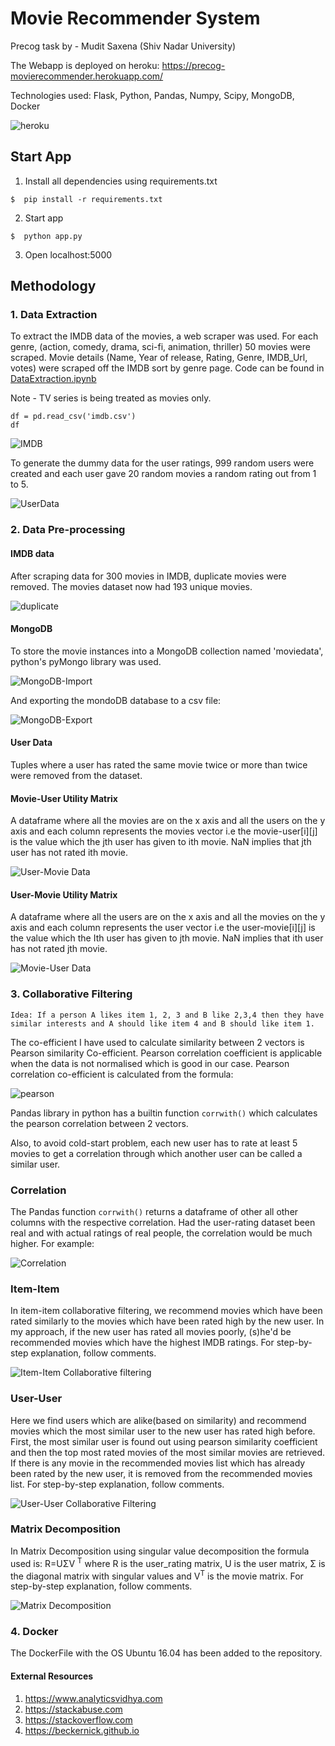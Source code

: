 # Movie Recommender System

Precog task by - Mudit Saxena (Shiv Nadar University)

The Webapp is deployed on heroku: https://precog-movierecommender.herokuapp.com/

Technologies used: Flask, Python, Pandas, Numpy, Scipy, MongoDB, Docker

![heroku](/screenshots/heroku.png?raw=true)


## Start App

1. Install all dependencies using requirements.txt

```
$  pip install -r requirements.txt
```

2. Start app

```
$  python app.py
```

3. Open localhost:5000

## Methodology

### 1. Data Extraction
To extract the IMDB data of the movies, a web scraper was used. For each genre, (action, comedy, drama, sci-fi, animation, thriller) 50 movies were scraped. Movie details (Name, Year of release, Rating, Genre, IMDB_Url, votes) were scraped off the IMDB sort by genre page. Code can be found in [DataExtraction.ipynb](/py_notebooks/DataExtraction.ipynb)

Note - TV series is being treated as movies only.

```
df = pd.read_csv('imdb.csv')
df
```

![IMDB](/screenshots/imdb.png?raw=true)

To generate the dummy data for the user ratings, 999 random users were created and each user gave 20 random movies a random rating out from 1 to 5.

![UserData](/screenshots/user_rating.png?raw=true)


### 2. Data Pre-processing

#### IMDB data
After scraping data for 300 movies in IMDB, duplicate movies were removed. The movies dataset now had 193 unique movies.

![duplicate](/screenshots/shape.png?raw=true)


#### MongoDB
To store the movie instances into a MongoDB collection named 'moviedata', python's pyMongo library was used.

![MongoDB-Import](/screenshots/mongodb_import.png?raw=true)

And exporting the mondoDB database to a csv file:

![MongoDB-Export](/screenshots/mongoDB_export.png?raw=true)

#### User Data

Tuples where a user has rated the same movie twice or more than twice were removed from the dataset.

#### Movie-User Utility Matrix

A dataframe where all the movies are on the x axis and all the users on the y axis and each column represents the movies vector i.e the movie-user[i][j] is the value which the jth user has given to ith movie. NaN implies that jth user has not rated ith movie.

![User-Movie Data](/screenshots/userUser_matrixUtlity.png?raw=true)

#### User-Movie Utility Matrix

A dataframe where all the users are on the x axis and all the movies on the y axis and each column represents the user vector
i.e the user-movie[i][j] is the value which the Ith user has given to jth movie. NaN implies that ith user has not rated  jth movie.

![Movie-User Data](/screenshots/movie_user.png?raw=true)

### 3. Collaborative Filtering

```
Idea: If a person A likes item 1, 2, 3 and B like 2,3,4 then they have similar interests and A should like item 4 and B should like item 1.
```

The co-efficient I have used to calculate similarity between 2 vectors is Pearson similarity Co-efficient. Pearson correlation coefficient is applicable when the data is not normalised which is good in our case. Pearson correlation co-efficient is calculated from the formula:

![pearson](/screenshots/pearson.png?raw=true)

Pandas library in python has a builtin function ``corrwith()`` which calculates the pearson correlation between 2 vectors.

Also, to avoid cold-start problem, each new user has to rate at least 5 movies to get a correlation through which another user can be called a similar user.

### Correlation

The Pandas function ``corrwith()`` returns a dataframe of other all other columns with the respective correlation. Had the user-rating dataset been real and with actual ratings of real people, the correlation would be much higher.
For example:

![Correlation](/screenshots/correlation.png?raw=true)

### Item-Item

In item-item collaborative filtering, we recommend movies which have been rated similarly to the movies which have been rated high by the new user.
In my approach, if the new user has rated all movies poorly, (s)he'd be recommended movies which have the highest IMDB ratings.
For step-by-step explanation, follow comments.

![Item-Item Collaborative filtering](/screenshots/itemitem.png?raw=true)

### User-User

Here we find users which are alike(based on similarity) and recommend movies which the most similar user to the new user has rated high before.
First, the most similar user is found out using pearson similarity coefficient and then the top most rated movies of the most similar movies are retrieved. If there is any movie in the recommended movies list which has already been rated by the new user, it is removed from the recommended movies list.
For step-by-step explanation, follow comments.


![User-User Collaborative Filtering](/screenshots/useruser.png?raw=true)

### Matrix Decomposition
In Matrix Decomposition using singular value decomposition the formula used is: R=UΣV <sup>T</sup> where R is the user_rating matrix, U is the user matrix, Σ is the diagonal matrix with singular values and V<sup>T</sup> is the movie matrix.
For step-by-step explanation, follow comments.

![Matrix Decomposition](/screenshots/matrixdecomposition.png?raw=true)


### 4. Docker

The DockerFile with the OS Ubuntu 16.04 has been added to the repository.

#### External Resources
1. https://www.analyticsvidhya.com
2. https://stackabuse.com
3. https://stackoverflow.com
4. https://beckernick.github.io
